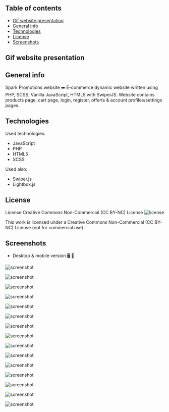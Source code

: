 ## Table of contents
* [Gif website presentation](#gif-website-presentation)
* [General info](#general-info)
* [Technologies](#technologies)
* [License](#license)
* [Screenshots](#screenshots)

## Gif website presentation


## General info
Spark Promotions website ➡️ E-commerce dynamic website written using PHP, SCSS, Vanilla JavaScript, HTML5 with SwiperJS. Website contains products page, cart page, login, register, offerts & account profiles/settings pages.

## Technologies   
Used technologies:
* JavaScript
* PHP
* HTML5
* SCSS

Used also:
* Swiper.js
* Lightbox.js

## License
License Creative Commons Non-Commercial (CC BY-NC) License ![license](https://mirrors.creativecommons.org/presskit/buttons/88x31/svg/by-nc.svg)

This work is licensed under a Creative Commons Non-Commercial (CC BY-NC) License (not for commercial use)

## Screenshots
* Desktop & mobile version :desktop_computer: :iphone: 

![screenshot](./screenshots/spark_promotions_01.jpg)   

![screenshot](./screenshots/spark_promotions_02.jpg)   

![screenshot](./screenshots/spark_promotions_03.jpg)   

![screenshot](./screenshots/spark_promotions_04.jpg)   

![screenshot](./screenshots/spark_promotions_05.jpg)   

![screenshot](./screenshots/spark_promotions_06.jpg)   

![screenshot](./screenshots/spark_promotions_07.jpg) 

![screenshot](./screenshots/spark_promotions_15.jpg) 

![screenshot](./screenshots/spark_promotions_08.jpg)   

![screenshot](./screenshots/spark_promotions_09.jpg) 

![screenshot](./screenshots/spark_promotions_10.jpg)   

![screenshot](./screenshots/spark_promotions_11.jpg) 

![screenshot](./screenshots/spark_promotions_12.jpg)   

![screenshot](./screenshots/spark_promotions_13.jpg)   

![screenshot](./screenshots/spark_promotions_14.jpg)   
